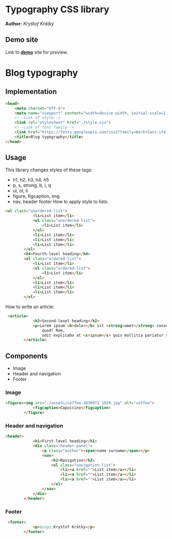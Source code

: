 # Typography CSS library
**Author:** *Kryštof Krátký*
## Demo site
Link to **[demo](http://www.github.io)** site for preview.
# Blog typography
## Implementation
```html
<head>
    <meta charset="UTF-8">
    <meta name="viewport" content="width=device-width, initial-scale=1.0">
    <!--Link of style-->
    <link rel="stylesheet" href="./style.css">
    <!--Link of font family-->
    <link href="https://fonts.googleapis.com/css2?family=Work+Sans:ital@0;1&display=swap" rel="stylesheet">
    <title>Blog typography</title>
</head>
```
## Usage
This library changes styles of these tags:
* h1, h2, h3, h4, h5
* p, s, strong, b, i, q
* ul, ol, li
* figure, figcaption, img
* nav, header footer
How to apply style to lists:
```html
<ul class="unordered-list">
            <li>List item</li>
            <ul class="unordered-list">
                <li>List item</li>
            </ul>
            <li>List item</li>
            <li>List item</li>
            <li>List item</li>
        </ul>
        <h4>Fourth-level heading</h4>
        <ol class="ordered-list">
            <li>List item</li>
            <ol class="ordered-list">
                <li>List item</li>
            </ol>
            <li>List item</li>
            <li>List item</li>
            <li>List item</li>
        </ol>
```
How to write an article:
```html
 <article>
            <h2>Second-level heading</h2>
            <p>Lorem ipsum <b>dolor</b> sit <strong>amet</strong> consectetur adipisicing elit. <i>Quisquam iure</i>, sed velit magni magnam modi
                quod! Rem,
                odit explicabo at <s>ipsum</s> quis mollitia pariatur sapiente, odio impedit voluptate et tempore!</p>
        </article>
```
## Components
* Image
* Header and navigation
* Footer
### Image
```html
<figure><img src="./assets/coffee-1030971_1920.jpg" alt="coffee">
            <figcaption>Capuccino</figcaption>
        </figure>
```
### Header and navigation
```html
<header>
            <h1>First-level heading</h1>
            <div class="header-panel">
                <p class="author"><span>name surname</span></p>
                <nav>
                    <h2>Navigation</h2>
                    <ul class="navigation-list">
                        <li><a href="">List item</a></li>
                        <li><a href="">List item</a></li>
                        <li><a href="">List item</a></li>
                    </ul>
                </nav>
            </div>
        </header>
```
### Footer
```html
 <footer>
            <p>&copy;Kryštof Krátký</p>
        </footer>
```